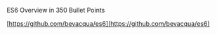 ES6 Overview in 350 Bullet Points

[https://github.com/bevacqua/es6](https://github.com/bevacqua/es6)
